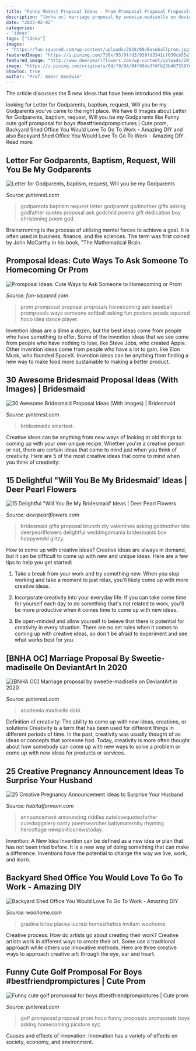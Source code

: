 ```yaml
---
title: "Funny Modest Proposal Ideas - Prom Promposal Proposal Proposals Homecoming Ask Baseball Promposals Ways Someone Softball Asking Fun Posters Posals Squared Hoco Idea Dance Player"
description: "[bnha oc] marriage proposal by sweetie-madiselle on deviantart in 2020"
date: "2023-02-02"
categories:
- "ideas"
tags: ["ideas"]
images:
- "https://fun-squared.com/wp-content/uploads/2018/09/Baseballprom.jpg"
featuredImage: "https://i.pinimg.com/736x/93/9f/d3/939fd3341cf030cb55e76abaaa7c1463--baptism-godparents-request-announcing-godparents.jpg"
featured_image: "http://www.deerpearlflowers.com/wp-content/uploads/2016/08/Will-you-be-my-Bridesmaid-Ideas-10.jpg"
image: "https://i.pinimg.com/originals/04/f9/94/04f994a37dfb23b4675597e1575ea539.jpg"
ShowToc: true
author: "Prof. Amber Goodwin"
---
```



The article discusses the 5 new ideas that have been introduced this year.

	

		
looking for Letter for Godparents, baptism, request, Will you be my Godparents you've came to the right place. We have 8 Images about Letter for Godparents, baptism, request, Will you be my Godparents like Funny cute golf promposal for boys #bestfriendprompictures | Cute prom, Backyard Shed Office You Would Love To Go To Work - Amazing DIY and also Backyard Shed Office You Would Love To Go To Work - Amazing DIY. Read more:
		
    
## Letter For Godparents, Baptism, Request, Will You Be My Godparents

<img loading=lazy src="https://i.pinimg.com/736x/93/9f/d3/939fd3341cf030cb55e76abaaa7c1463--baptism-godparents-request-announcing-godparents.jpg" onerror="this.onerror=null;this.src='https://tse1.mm.bing.net/th?id=OIP.dmiHiXSVRW9bWkuS8V8_WAHaJl&amp;pid=15.1';" alt="Letter for Godparents, baptism, request, Will you be my Godparents">

_Source: pinterest.com_

>godparents baptism request letter godparent godmother gifts asking godfather quotes proposal ask godchild poems gift dedication boy christening poem god. 

	

Brainstroming is the process of utilizing mental forces to achieve a goal. It is often used in business, finance, and the sciences. The term was first coined by John McCarthy in his book, "The Mathematical Brain.

    
## Promposal Ideas: Cute Ways To Ask Someone To Homecoming Or Prom

<img loading=lazy src="https://fun-squared.com/wp-content/uploads/2018/09/Baseballprom.jpg" onerror="this.onerror=null;this.src='https://tse1.mm.bing.net/th?id=OIP.IMh_MbYBUBVK21LDkjhCYgHaJ4&amp;pid=15.1';" alt="Promposal Ideas: Cute Ways to Ask Someone to Homecoming or Prom">

_Source: fun-squared.com_

>prom promposal proposal proposals homecoming ask baseball promposals ways someone softball asking fun posters posals squared hoco idea dance player. 

	

Invention ideas are a dime a dozen, but the best ideas come from people who have something to offer. Some of the invention ideas that we see come from people who have nothing to lose, like Steve Jobs, who created Apple. Other invention ideas come from people who have a lot to gain, like Elon Musk, who founded SpaceX. Invention ideas can be anything from finding a new way to make food more sustainable to making a better product.

    
## 30 Awesome Bridesmaid Proposal Ideas (With Images) | Bridesmaid

<img loading=lazy src="https://i.pinimg.com/originals/04/f9/94/04f994a37dfb23b4675597e1575ea539.jpg" onerror="this.onerror=null;this.src='https://tse1.mm.bing.net/th?id=OIP.-zqVssxczG9LH_TNWW5AcAHaLH&amp;pid=15.1';" alt="30 Awesome Bridesmaid Proposal Ideas (With images) | Bridesmaid">

_Source: pinterest.com_

>bridesmaids smartest. 

	

Creative ideas can be anything from new ways of looking at old things to coming up with your own unique recipe. Whether you're a creative person or not, there are certain ideas that come to mind just when you think of creativity. Here are 5 of the most creative ideas that come to mind when you think of creativity: 

    
## 15 Delightful &quot;Will You Be My Bridesmaid&#039; Ideas | Deer Pearl Flowers

<img loading=lazy src="http://www.deerpearlflowers.com/wp-content/uploads/2016/08/Will-you-be-my-Bridesmaid-Ideas-10.jpg" onerror="this.onerror=null;this.src='https://tse1.mm.bing.net/th?id=OIP.S1AP027Wcd9_1Bi1aHyhXAHaLH&amp;pid=15.1';" alt="15 Delightful &quot;Will You Be My Bridesmaid&#039; Ideas | Deer Pearl Flowers">

_Source: deerpearlflowers.com_

>bridesmaid gifts proposal brunch diy valentines asking godmother kits deerpearlflowers delightful weddingomania bridesmaids box happywedd glitzy. 

	

How to come up with creative ideas?
Creative ideas are always in demand, but it can be difficult to come up with new and unique ideas. Here are a few tips to help you get started:
1. Take a break from your work and try something new. When you stop working and take a moment to just relax, you'll likely come up with more creative ideas.

2. Incorporate creativity into your everyday life. If you can take some time for yourself each day to do something that's not related to work, you'll be more productive when it comes time to come up with new ideas.

3. Be open-minded and allow yourself to beieve that there is potential for creativity in every situation. There are no set rules when it comes to coming up with creative ideas, so don't be afraid to experiment and see what works best for you.

    
## [BNHA OC] Marriage Proposal By Sweetie-madiselle On DeviantArt In 2020

<img loading=lazy src="https://i.pinimg.com/736x/5e/40/c6/5e40c6f80c565485a62008c7513062a6.jpg" onerror="this.onerror=null;this.src='https://tse1.mm.bing.net/th?id=OIP.NnVfMKfPObERkY8K8AF2jwHaJM&amp;pid=15.1';" alt="[BNHA OC] Marriage proposal by sweetie-madiselle on DeviantArt in 2020">

_Source: pinterest.com_

>academia madiselle dabi. 

	

Definition of creativity: The ability to come up with new ideas, creations, or solutions
Creativity is a term that has been used for different things in different periods of time. In the past, creativity was usually thought of as ideas or concepts that someone had. Today, creativity is more often thought about how somebody can come up with new ways to solve a problem or come up with new ideas for products or services.

    
## 25 Creative Pregnancy Announcement Ideas To Surprise Your Husband

<img loading=lazy src="https://habitatformom.com/wp-content/uploads/2020/02/872a5d2df096eb0c47d101b119ea6a56-min-681x1024.jpg" onerror="this.onerror=null;this.src='https://tse3.mm.bing.net/th?id=OIP.LnXslb_1BamRj1xhZqERiQHaLI&amp;pid=15.1';" alt="25 Creative Pregnancy Announcement Ideas to Surprise Your Husband">

_Source: habitatformom.com_

>announcement announcing riddles cutelovequotesforher cutedoggalery nasty poemsearcher babymaternity rhyming hercottage newpoliticsnewstoday. 

	

Invention: A New Idea
Invention can be defined as a new idea or plan that has not been tried before. It is a new way of doing something that can make a difference. Inventions have the potential to change the way we live, work, and learn.

    
## Backyard Shed Office You Would Love To Go To Work - Amazing DIY

<img loading=lazy src="https://www.woohome.com/wp-content/uploads/2015/12/Backyard-Cottage-Office-4.jpg" onerror="this.onerror=null;this.src='https://tse1.mm.bing.net/th?id=OIP.Ojualb3D59rvT3EqY-InEAHaKf&amp;pid=15.1';" alt="Backyard Shed Office You Would Love To Go To Work - Amazing DIY">

_Source: woohome.com_

>gradina birou placea lucrezi homesthetics invitam woohome. 

	

Creative process: How do artists go about creating their work?
Creative artists work in different ways to create their art. Some use a traditional approach while others use innovative methods. Here are three creative ways to approach creative art: through the eye, ear and heart.

    
## Funny Cute Golf Promposal For Boys #bestfriendprompictures | Cute Prom

<img loading=lazy src="https://i.pinimg.com/originals/0b/50/77/0b5077a887776b0eed374ca943f33adc.jpg" onerror="this.onerror=null;this.src='https://tse1.mm.bing.net/th?id=OIP.Zsi5VKOk8mM27PzyW2BUhAHaJ3&amp;pid=15.1';" alt="Funny cute golf promposal for boys #bestfriendprompictures | Cute prom">

_Source: pinterest.com_

>golf promposal proposal prom hoco funny proposals promposals boys asking homecoming picsture xyz. 

	

Causes and effects of innovation:
Innovation has a variety of effects on society, economy, and environment.

